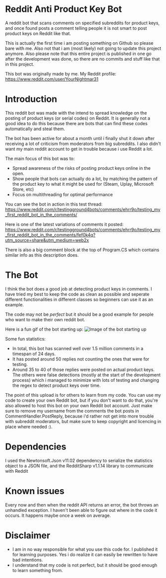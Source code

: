 # Reddit Anti Product Key Bot
A reddit bot that scans comments on specified subreddits for product keys, and once found posts a comment telling people it is not smart to post product keys on Reddit like that.

This is actually the first time i am posting something on Github so please bare with me. Also not that i am (most likely) not going to update this project anymore. Also please note that this entire project is published in one go after the development was done, so there are no commits and stuff like that in this project.

This bot was originally made by me.
My Reddit profile: https://www.reddit.com/user/YourNightmar31

# Introduction
This reddit bot was made with the intend to spread knowledge on the posting of product keys (or serial codes) on Reddit. It is generally not a good idea to do this because there are bots that can find these codes automatically and steal them.

The bot has been active for about a month until i finally shut it down after receiving a lot of criticism from moderators from big subreddits. I also didn't want my main reddit account to get in trouble because i use Reddit a lot.

The main focus of this bot was to:
  - Spread awareness of the risks of posting product keys online in the open.
  - Show people that bots can actually do a lot, by matching the pattern of the product key to what it might be used for (Steam, Uplay, Microsoft Store, etc)
  - Focus on multithreading for optimal performance

You can see the bot in action in this test thread: https://www.reddit.com/r/testingground4bots/comments/ehrr9o/testing_my_first_reddit_bot_in_the_comments/

Here is one of the latest variations of comments it posted:
https://www.reddit.com/r/testingground4bots/comments/ehrr9o/testing_my_first_reddit_bot_in_the_comments/fef0k4q?utm_source=share&utm_medium=web2x

There is also a big comment block at the top of Program.CS which contains similar info as this description does.

# The Bot
I think the bot does a good job at detecting product keys in comments. I have tried my best to keep the code as clean as possible and seperate different functionalities in different classes so beginners can use it as an example.

The code may not be *perfect* but it should be a good example for people who want to make their own reddit bot.

Here is a fun gif of the bot starting up:
![Image of the bot starting up](https://i.gyazo.com/91a34149e137b295b4ea66cee7d28b01.gif)

Some fun statistics:
- In total, this bot has scanned well over 1.5 million comments in a timespan of 24 days.
- It has posted around 50 replies not counting the ones that were for testing.
- Around 35 to 40 of those replies were posted on actual product keys. The others were false detections (mostly at the start of the development process) which i managed to minimize with lots of testing and changing the regex to detect product keys over time.

The point of this upload is for others to learn from my code. You can use my code to create your own Reddit bot, but if you don't want to do that, you're also allowed to host this bot on your own Reddit bot account. Just make sure to remove my username from the comments the bot posts in CommentHandler.PostReply, because i'd rather not get into more trouble with subreddit moderators, but make sure to keep copyright and licencing in place where needed :).

# Dependencies
I used the Newtonsoft.Json v11.02 dependency to serialize the statistics object to a JSON file, and the RedditSharp v1.1.14 library to communicate with Reddit

# Known issues
Every now and then when the reddit API returns an error, the bot throws an unhandled exception. I haven't been able to figure out where in the code it occurs. It happens maybe once a week on average.

# Disclaimer
- I am in no way responsible for what you use this code for. I published it for learning purposes. Yes i do realize it can easily be rewritten to have bad intentions.
- I understand that my code is not perfect, but it should be good enough to learn something from.
